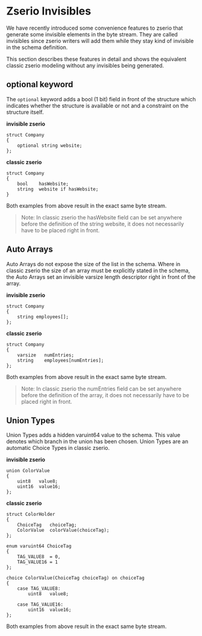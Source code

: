 # Zserio Invisibles

We have recently introduced some convenience features to zserio that generate some invisible elements in the
byte stream. They are called invisibles since zserio writers will add them while they stay kind of invisible
in the schema definition.

This section describes these features in detail and shows the equivalent classic zserio modeling without any
invisibles being generated.

## optional keyword

The `optional` keyword adds a bool (1 bit) field in front of the structure which indicates whether
the structure is available or not and a constraint on the structure itself.

**invisible zserio**

```
struct Company
{
    optional string website;
};
```

**classic zserio**

```
struct Company
{
    bool    hasWebsite;
    string  website if hasWebsite;
}
```

Both examples from above result in the exact same byte stream.

> Note: In classic zserio the hasWebsite field can be set anywhere before the definition of the string website,
it does not necessarily have to be placed right in front.

## Auto Arrays

Auto Arrays do not expose the size of the list in the schema. Where in classic zserio the size of an array must
be explicitly stated in the schema, the Auto Arrays set an invisible varsize length descriptor right in front
of the array.

**invisible zserio**

```
struct Company
{
    string employees[];
};
```

**classic zserio**

```
struct Company
{
    varsize   numEntries;
    string    employees[numEntries];
};
```

Both examples from above result in the exact same byte stream.

> Note: In classic zserio the numEntries field can be set anywhere before the definition of the array, it does
not necessarily have to be placed right in front.

## Union Types

Union Types adds a hidden varuint64 value to the schema. This value denotes which branch in the union has been
chosen. Union Types are an automatic Choice Types in classic zserio.

**invisible zserio**

```
union ColorValue
{
    uint8   value8;
    uint16  value16;
};
```

**classic zserio**

```
struct ColorHolder
{
    ChoiceTag   choiceTag;
    ColorValue  colorValue(choiceTag);
};

enum varuint64 ChoiceTag
{
    TAG_VALUE8  = 0,
    TAG_VALUE16 = 1
};

choice ColorValue(ChoiceTag choiceTag) on choiceTag
{
    case TAG_VALUE8:
        uint8   value8;

    case TAG_VALUE16:
        uint16  value16;
};
```

Both examples from above result in the exact same byte stream.

